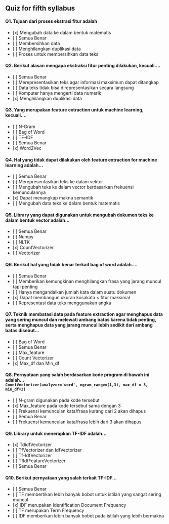 ## Quiz for fifth syllabus

#### Q1. Tujuan dari proses ekstrasi fitur adalah

- \[x] Mengubah data ke dalam bentuk matematis
- \[ ] Semua Benar
- \[ ] Membersihkan data
- \[ ] Menghilangkan duplikasi data
- \[ ] Proses untuk membersihkan data teks

#### Q2. Berikut alasan mengapa ekstraksi fitur penting dilakukan, kecuali....

- \[ ] Semua Benar
- \[ ] Merepresentasikan teks agar informasi maksimum dapat ditangkap
- \[ ] Data teks tidak bisa direpresentasikan secara langsung
- \[ ] Komputer hanya mengerti data numerik
- \[x] Menghilangkan duplikasi data

#### Q3. Yang merupakan feature extraction untuk machine learning, kecuali....

- \[ ] N-Gram
- \[ ] Bag of Word
- \[ ] TF-IDF
- \[ ] Semua Benar
- \[x] Word2Vec

#### Q4. Hal yang tidak dapat dilakukan oleh feature extraction for machine learning adalah...

- \[ ] Semua Benar
- \[ ] Merepresentasikan teks ke dalam vektor
- \[ ] Mengubah teks ke dalam vector berdasarkan frekuensi kemunculannya
- \[x] Dapat menangkap makna semantik 
- \[ ] Mengubah data teks ke dalam bentuk matematis

#### Q5. Library yang dapat digunakan untuk mengubah dokumen teks ke dalam bentuk vector adalah...

- \[ ] Semua Benar
- \[ ] Numpy
- \[ ] NLTK
- \[x] CountVectorizer
- \[ ] Vectorizer

#### Q6. Berikut hal yang tidak benar terkait bag of word adalah....

- \[ ] Semua Benar
- \[ ] Memberikan kemungkinan menghilangkan frasa yang jarang muncul tapi penting
- \[ ] Hanya mengandalkan jumlah kata dalam suatu dokumen
- \[x] Dapat membangun ukuran kosakata < fitur maksimal
- \[ ] Representasi data teks menggunakan angka

#### Q7. Teknik membatasi data pada feature extraction agar menghapus data yang sering muncul dan melewati ambang batas karena tidak penting, serta menghapus data yang jarang muncul lebih sedikit dari ambang batas disebut...

- \[ ] Bag of Word
- \[ ] Semua Benar
- \[ ] Max_feature
- \[ ] Count Vectorizer
- \[x] Max_df dan Min_df

#### Q8. Pernyataan yang salah berdasarkan kode program di bawah ini adalah... <br> ```CountVectorizer(analyzer='word', ngram_range=(1,3), max_df = 3, min_df=2)```

- \[ ] N-gram digunakan pada kode tersebut
- \[x] Max_feature pada kode tersebut sama dengan 3
- \[ ] Frekuensi kemunculan kata/frasa kurang dari 2 akan dihapus
- \[ ] Semua Benar
- \[ ] Frekuensi kemunculan kata/frasa lebih dari 3 akan dihapus

#### Q9. Library untuk menerapkan TF-IDF adalah...

- \[x] TdidfVectorizer
- \[ ] TfVectorizer dan IdfVectorizer
- \[ ] Tf-IdfVectorizer
- \[ ] TfIdfFeatureVectorizer
- \[ ] Semua Benar

#### Q10. Berikut pernyataan yang salah terkait TF-IDF...

- \[ ] Semua Benar
- \[ ] TF membertikan lebih banyak bobot untuk istilah yang sangat sering muncul
- \[x] IDF merupakan Identification Document Frequency
- \[ ] TF merupakan Term Frequency
- \[ ] IDF memberikan lebih banyak bobot pada istilah yang lebih bermakna